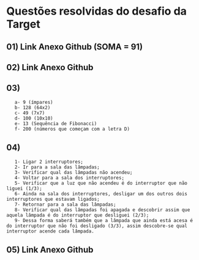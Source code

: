 # Questões resolvidas do desafio da Target

## 01) Link Anexo Github (SOMA = 91) 

## 02) Link Anexo Github

## 03) 
       a- 9 (ímpares)
       b- 128 (64x2)
       c- 49 (7x7)
       d- 100 (10x10)
       e- 13 (Sequência de Fibonacci)
       f- 200 (números que começam com a letra D)

## 04) 
       1- Ligar 2 interruptores;
       2- Ir para a sala das lâmpadas;
       3- Verificar qual das lâmpadas não acendeu;
       4- Voltar para a sala dos interruptores;
       5- Verificar que a luz que não acendeu é do interruptor que não liguei (1/3);
       6- Ainda na sala dos interruptores, desligar um dos outros dois interruptores que estavam ligados;
       7- Retornar para a sala das lâmpadas;
       8- Verificar qual das lâmpadas foi apagada e descobrir assim que aquela lâmpada é do interruptor que desliguei (2/3);
       9- Dessa forma saberá também que a lâmpada que ainda está acesa é do interruptor que não foi desligado (3/3), assim descobre-se qual interruptor acende cada lâmpada.

## 05) Link Anexo Github
